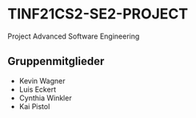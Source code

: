 # TINF21CS2-SE2-PROJECT
Project Advanced Software Engineering
## Gruppenmitglieder
- Kevin Wagner
- Luis Eckert
- Cynthia Winkler
- Kai Pistol
